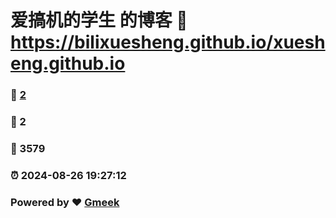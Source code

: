 # 爱搞机的学生 的博客 :link: https://bilixuesheng.github.io/xuesheng.github.io 
### :page_facing_up: [2](https://bilixuesheng.github.io/xuesheng.github.io/tag.html) 
### :speech_balloon: 2 
### :hibiscus: 3579 
### :alarm_clock: 2024-08-26 19:27:12 
### Powered by :heart: [Gmeek](https://github.com/Meekdai/Gmeek)
